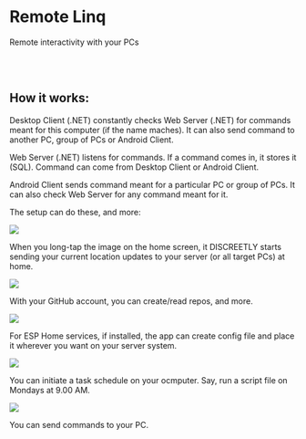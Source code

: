 # Remote Linq
Remote interactivity with your PCs

<br>
<br>

## How it works:
Desktop Client (.NET) constantly checks Web Server (.NET) for commands meant for this computer (if the name maches). It can also send command to another PC, group of PCs or Android Client.

Web Server (.NET) listens for commands. If a command comes in, it stores it (SQL). Command can come from Desktop Client or Android Client.

Android Client sends command meant for a particular PC or group of PCs. It can also check Web Server for any command meant for it.

The setup can do these, and more:

![](app/src/main/res/raw/sos.jpg)

When you long-tap the image on the home screen, it DISCREETLY starts sending your current location updates to your server (or all target PCs) at home.

![](app/src/main/res/raw/github.jpg)

With your GitHub account, you can create/read repos, and more.

![](app/src/main/res/raw/esp.jpg)

For ESP Home services, if installed, the app can create config file and place it wherever you want on your server system.

![](app/src/main/res/raw/scheduler.jpg)

You can initiate a task schedule on your ocmputer. Say, run a script file on Mondays at 9.00 AM.

![](app/src/main/res/raw/command.jpg)

You can send commands to your PC.



